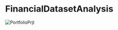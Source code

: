 
# FinancialDatasetAnalysis

![PortfolioPrjt](https://github.com/Emilinjoseph/FinancialDatasetAnalysis/assets/37008863/e79a9b02-ef53-4db4-bd68-19dec47e01ce)
